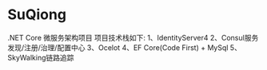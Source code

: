 # SuQiong
.NET Core 微服务架构项目
项目技术栈如下:
1、IdentityServer4
2、Consul服务发现/注册/治理/配置中心
3、Ocelot
4、EF Core(Code First) + MySql
5、SkyWalking链路追踪